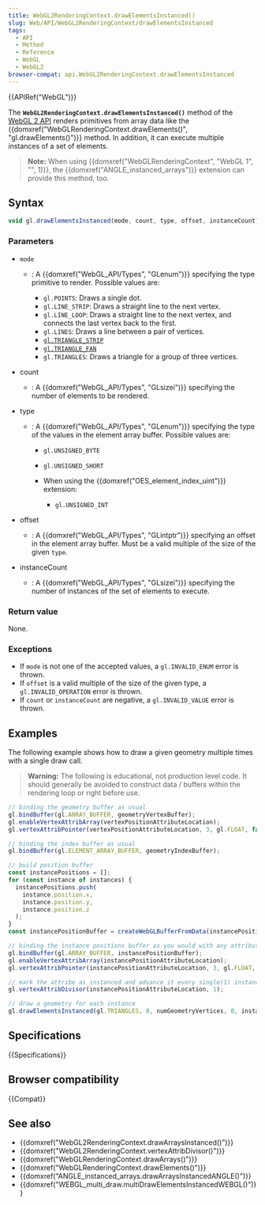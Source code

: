 ```yaml
---
title: WebGL2RenderingContext.drawElementsInstanced()
slug: Web/API/WebGL2RenderingContext/drawElementsInstanced
tags:
  - API
  - Method
  - Reference
  - WebGL
  - WebGL2
browser-compat: api.WebGL2RenderingContext.drawElementsInstanced
---
```

{{APIRef("WebGL")}}

The **`WebGL2RenderingContext.drawElementsInstanced()`** method
of the [WebGL 2 API](/en-US/docs/Web/API/WebGL_API) renders primitives from
array data like the {{domxref("WebGLRenderingContext.drawElements()",
  "gl.drawElements()")}} method. In addition, it can execute multiple instances of a set
of elements.

> **Note:** When using {{domxref("WebGLRenderingContext", "WebGL 1", "",
    1)}}, the {{domxref("ANGLE_instanced_arrays")}} extension can provide this method,
> too.

## Syntax

```js
void gl.drawElementsInstanced(mode, count, type, offset, instanceCount);
```

### Parameters

- `mode`

  - : A {{domxref("WebGL_API/Types", "GLenum")}} specifying the type primitive to render. Possible values
    are:

    - `gl.POINTS`: Draws a single dot.
    - `gl.LINE_STRIP`: Draws a straight line to the next vertex.
    - `gl.LINE_LOOP`: Draws a straight line to the next vertex, and
      connects the last vertex back to the first.
    - `gl.LINES`: Draws a line between a pair of vertices.
    - [`gl.TRIANGLE_STRIP`](https://en.wikipedia.org/wiki/Triangle_strip)
    - [`gl.TRIANGLE_FAN`](https://en.wikipedia.org/wiki/Triangle_fan)
    - `gl.TRIANGLES`: Draws a triangle for a group of three vertices.

- count
  - : A {{domxref("WebGL_API/Types", "GLsizei")}} specifying the number of elements to be rendered.
- type

  - : A {{domxref("WebGL_API/Types", "GLenum")}} specifying the type of the values in the element array
    buffer. Possible values are:

    - `gl.UNSIGNED_BYTE`
    - `gl.UNSIGNED_SHORT`
    - When using the {{domxref("OES_element_index_uint")}} extension:

      - `gl.UNSIGNED_INT`

- offset
  - : A {{domxref("WebGL_API/Types", "GLintptr")}} specifying an offset in the element array buffer. Must be
    a valid multiple of the size of the given `type`.
- instanceCount
  - : A {{domxref("WebGL_API/Types", "GLsizei")}} specifying the number of instances of the set of elements
    to execute.

### Return value

None.

### Exceptions

- If `mode` is not one of the accepted values, a
  `gl.INVALID_ENUM` error is thrown.
- If `offset` is a valid multiple of the size of the given type, a
  `gl.INVALID_OPERATION` error is thrown.
- If `count` or `instanceCount` are negative, a
  `gl.INVALID_VALUE` error is thrown.

## Examples

The following example shows how to draw a given geometry multiple times with a single draw call.

> **Warning:** The following is educational, not production level code. It should generally be avoided to construct data / buffers within the rendering loop or right before use. 

```js
// binding the geometry buffer as usual
gl.bindBuffer(gl.ARRAY_BUFFER, geometryVertexBuffer);
gl.enableVertexAttribArray(vertexPositionAttributeLocation);
gl.vertexAttribPointer(vertexPositionAttributeLocation, 3, gl.FLOAT, false, 0, 0);

// binding the index buffer as usual
gl.bindBuffer(gl.ELEMENT_ARRAY_BUFFER, geometryIndexBuffer);

// build position buffer
const instancePositions = [];
for (const instance of instances) {
  instancePositions.push(
    instance.position.x,
    instance.position.y,
    instance.position.z
  );
}
const instancePositionBuffer = createWebGLBufferFromData(instancePositions);

// binding the instance positions buffer as you would with any attribute
gl.bindBuffer(gl.ARRAY_BUFFER, instancePositionBuffer);
gl.enableVertexAttribArray(instancePositionAttributeLocation);
gl.vertexAttribPointer(instancePositionAttributeLocation, 3, gl.FLOAT, false, 0, 0);

// mark the attribe as instanced and advance it every single(1) instance rather than every vertex
gl.vertexAttribDivisor(instancePositionAttributeLocation, 1);

// draw a geometry for each instance
gl.drawElementsInstanced(gl.TRIANGLES, 0, numGeometryVertices, 0, instances.length);
```


## Specifications

{{Specifications}}

## Browser compatibility

{{Compat}}

## See also

- {{domxref("WebGL2RenderingContext.drawArraysInstanced()")}}
- {{domxref("WebGL2RenderingContext.vertexAttribDivisor()")}}
- {{domxref("WebGLRenderingContext.drawArrays()")}}
- {{domxref("WebGLRenderingContext.drawElements()")}}
- {{domxref("ANGLE_instanced_arrays.drawArraysInstancedANGLE()")}}
- {{domxref("WEBGL_multi_draw.multiDrawElementsInstancedWEBGL()")}}
